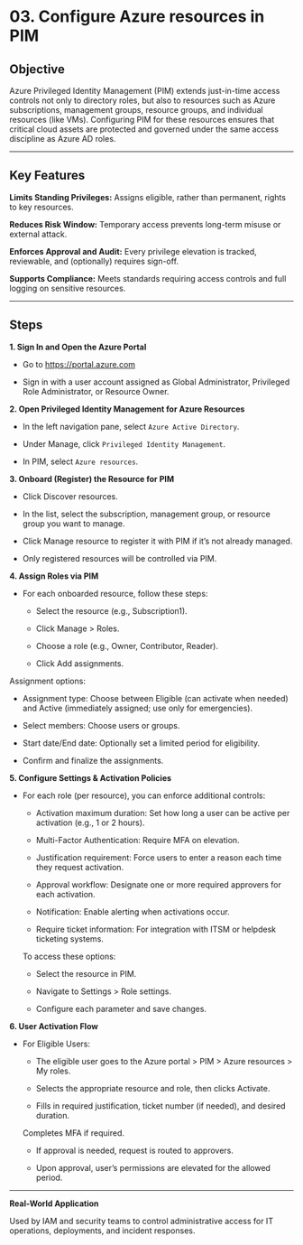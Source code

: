 # 03. Configure Azure resources in PIM


## Objective

Azure Privileged Identity Management (PIM) extends just-in-time access controls not only to directory roles, but also to resources such as Azure subscriptions, management groups, resource groups, and individual resources (like VMs). Configuring PIM for these resources ensures that critical cloud assets are protected and governed under the same access discipline as Azure AD roles.

---

## Key Features

**Limits Standing Privileges:** Assigns eligible, rather than permanent, rights to key resources.

**Reduces Risk Window:** Temporary access prevents long-term misuse or external attack.

**Enforces Approval and Audit:** Every privilege elevation is tracked, reviewable, and (optionally) requires sign-off.

**Supports Compliance:** Meets standards requiring access controls and full logging on sensitive resources.

--- 

## Steps

**1. Sign In and Open the Azure Portal**

* Go to https://portal.azure.com

* Sign in with a user account assigned as Global Administrator, Privileged Role Administrator, or Resource Owner.

**2. Open Privileged Identity Management for Azure Resources**

* In the left navigation pane, select `Azure Active Directory`.

* Under Manage, click `Privileged Identity Management`.

* In PIM, select `Azure resources`.

**3. Onboard (Register) the Resource for PIM**

* Click Discover resources.

* In the list, select the subscription, management group, or resource group you want to manage.

* Click Manage resource to register it with PIM if it’s not already managed.

* Only registered resources will be controlled via PIM.

**4. Assign Roles via PIM**

* For each onboarded resource, follow these steps:

  * Select the resource (e.g., Subscription1).

  * Click Manage > Roles.

  * Choose a role (e.g., Owner, Contributor, Reader).

  * Click Add assignments.

Assignment options:

  * Assignment type: Choose between Eligible (can activate when needed) and Active (immediately assigned; use only for emergencies).

  * Select members: Choose users or groups.

  * Start date/End date: Optionally set a limited period for eligibility.

* Confirm and finalize the assignments.

**5. Configure Settings & Activation Policies**

* For each role (per resource), you can enforce additional controls:

  * Activation maximum duration: Set how long a user can be active per activation (e.g., 1 or 2 hours).

  * Multi-Factor Authentication: Require MFA on elevation.

  * Justification requirement: Force users to enter a reason each time they request activation.

  * Approval workflow: Designate one or more required approvers for each activation.

  * Notification: Enable alerting when activations occur.

  * Require ticket information: For integration with ITSM or helpdesk ticketing systems.

  To access these options:

  * Select the resource in PIM.

  * Navigate to Settings > Role settings.

  * Configure each parameter and save changes.

**6. User Activation Flow**

* For Eligible Users:

  * The eligible user goes to the Azure portal > PIM > Azure resources > My roles.

  * Selects the appropriate resource and role, then clicks Activate.

  * Fills in required justification, ticket number (if needed), and desired duration.

   Completes MFA if required.

  * If approval is needed, request is routed to approvers.

  * Upon approval, user’s permissions are elevated for the allowed period.



---

**Real-World Application**

Used by IAM and security teams to control administrative access for IT operations, deployments, and incident responses.

